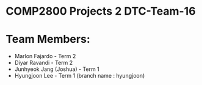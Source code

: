 # COMP2800 Projects 2 DTC-Team-16

# Team Members:
  - Marlon Fajardo - Term 2
  - Diyar Ravandi - Term 2
  - Junhyeok Jang (Joshua) - Term 1
  - Hyungjoon Lee - Term 1 (branch name : hyungjoon)
